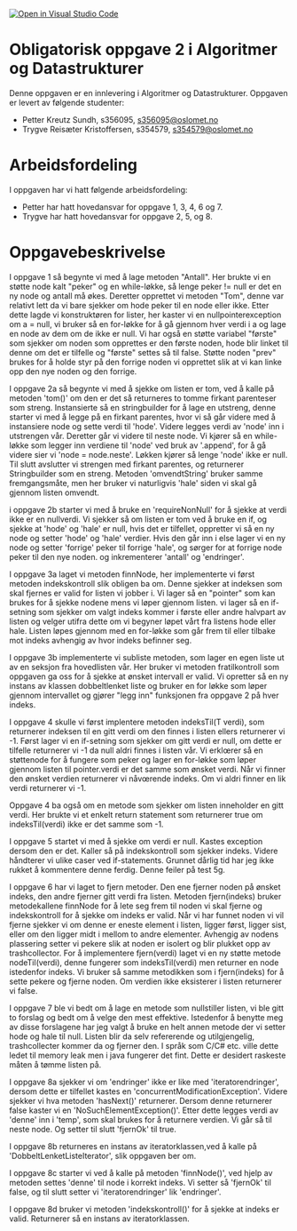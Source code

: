[![Open in Visual Studio Code](https://classroom.github.com/assets/open-in-vscode-f059dc9a6f8d3a56e377f745f24479a46679e63a5d9fe6f495e02850cd0d8118.svg)](https://classroom.github.com/online_ide?assignment_repo_id=463192&assignment_repo_type=GroupAssignmentRepo)
# Obligatorisk oppgave 2 i Algoritmer og Datastrukturer

Denne oppgaven er en innlevering i Algoritmer og Datastrukturer. 
Oppgaven er levert av følgende studenter:
* Petter Kreutz Sundh, s356095, s356095@oslomet.no
* Trygve Reisæter Kristoffersen, s354579, s354579@oslomet.no

# Arbeidsfordeling

I oppgaven har vi hatt følgende arbeidsfordeling:
* Petter har hatt hovedansvar for oppgave 1, 3, 4, 6 og 7. 
* Trygve har hatt hovedansvar for oppgave 2, 5, og 8. 


# Oppgavebeskrivelse

I oppgave 1 så begynte vi med å lage metoden "Antall". Her brukte vi en støtte node kalt "peker" og en while-løkke, så lenge peker != null er det en ny node og antall må økes. Deretter opprettet vi metoden "Tom", denne var relativt lett da vi bare sjekker om hode peker til en node eller ikke. Etter dette lagde vi konstruktøren for lister, her kaster vi en nullpointerexception om a = null, vi bruker så en for-løkke for å gå gjennom hver verdi i a og lage en node av dem om de ikke er null. Vi har også en støtte variabel "første" som sjekker om noden som opprettes er den første noden, hode blir linket til denne om det er tilfelle og "første" settes så til false. Støtte noden "prev" brukes for å holde styr på den forrige noden vi opprettet slik at vi kan linke opp den nye noden og den forrige.


I oppgave 2a så begynte vi med å sjekke om listen er tom, ved å kalle på metoden 'tom()' om den er det så returneres to tomme firkant parenteser som streng.
Instansierte så en stringbuilder for å lage en utstreng, denne starter vi med å legge på en firkant parentes, hvor vi så går videre med å instansiere node og sette verdi til 'hode'. Videre legges verdi av 'node' inn i utstrengen vår. Deretter går vi videre til neste node. Vi kjører så en while-løkke som legger inn verdiene til 'node' ved bruk av '.append', for å gå videre sier vi 'node = node.neste'. Løkken kjører så lenge 'node' ikke er null. Til slutt avslutter vi strengen med firkant parentes, og returnerer Stringbuilder som en streng. 
Metoden 'omvendtString' bruker samme fremgangsmåte, men her bruker vi naturligvis 'hale' siden vi skal gå gjennom listen omvendt.

i oppgave 2b starter vi med å bruke en 'requireNonNull' for å sjekke at verdi ikke er en nullverdi. Vi sjekker så om listen er tom ved å bruke en if, og sjekke at 'hode' og 'hale' er null, hvis det er tilfellet, oppretter vi så en ny node og setter 'hode' og 'hale' verdier. Hvis den går inn i else lager vi en ny node og setter 'forrige' peker til forrige 'hale', og sørger for at forrige node peker til den nye noden. og inkrementerer 'antall' og 'endringer'.

I oppgave 3a laget vi metoden finnNode, her implementerte vi først metoden indekskontroll slik obligen ba om. Denne sjekker at indeksen som skal fjernes er valid for listen vi jobber i. Vi lager så en "pointer" som kan brukes for å sjekke nodene mens vi løper gjennom listen. vi lager så en if-setning som sjekker om valgt indeks kommer i første eller andre halvpart av listen og velger utifra dette om vi begyner løpet vårt fra listens hode eller hale. Listen løpes gjennom med en for-løkke som går frem til eller tilbake mot indeks avhengig av hvor indeks befinner seg.

I oppgave 3b implementerte vi subliste metoden, som lager en egen liste ut av en seksjon fra hovedlisten vår. Her bruker vi metoden fratilkontroll som oppgaven ga oss for å sjekke at ønsket intervall er valid. Vi opretter så en ny instans av klassen dobbeltlenket liste og bruker en for løkke som løper gjennom intervallet og gjører "legg inn" funksjonen fra oppgave 2 på hver indeks.

I oppgave 4 skulle vi først implentere metoden indeksTil(T verdi), som returnerer indeksen til en gitt verdi om den finnes i listen ellers returnerer vi -1.
Først lager vi en if-setning som sjekker om gitt verdi er null, om dette er tilfelle returnerer vi -1 da null aldri finnes i listen vår. Vi erklœrer så en støttenode for å fungere som peker og lager en for-løkke som løper gjennom listen til pointer.verdi er det samme som ønsket verdi. Når vi finner den ønsket verdien returnerer vi nåvœrende indeks. Om vi aldri finner en lik verdi returnerer vi -1.

Oppgave 4 ba også om en metode som sjekker om listen inneholder en gitt verdi. Her brukte vi et enkelt return statement som returnerer true om indeksTil(verdi) ikke er det samme som -1.

I oppgave 5 startet vi med å sjekke om verdi er null. Kastes exception dersom den er det. Kaller så på indekskontroll som sjekker indeks. Videre håndterer vi ulike caser ved if-statements. Grunnet dårlig tid har jeg ikke rukket å kommentere denne ferdig. Denne feiler på test 5g.

I oppgave 6 har vi laget to fjern metoder. Den ene fjerner noden på ønsket indeks, den andre fjerner gitt verdi fra listen. Metoden fjern(indeks) bruker metodekallene finnNode for å lete seg frem til noden vi skal fjerne og indekskontroll for å sjekke om indeks er valid. Når vi har funnet noden vi vil fjerne sjekker vi om denne er eneste element i listen, ligger først, ligger sist, eller om den ligger midt i mellom to andre elementer. Avhengig av nodens plassering setter vi pekere slik at noden er isolert og blir plukket opp av trashcollector.
For å implementere fjern(verdi) laget vi en ny støtte metode nodeTil(verdi), denne fungerer som indeksTil(verdi) men returner en node istedenfor indeks. Vi bruker så samme metodikken som i fjern(indeks) for å sette pekere og fjerne noden. Om verdien ikke eksisterer i listen returnerer vi false.


I oppgave 7 ble vi bedt om å lage en metode som nullstiller listen, vi ble gitt to forslag og bedt om å velge den mest effektive. Istedenfor å benytte meg av disse forslagene har jeg valgt å bruke en helt annen metode der vi setter hode og hale til null. Listen blir da selv refererende og utilgjengelig, trashcollecter kommer da og fjerner den. I språk som C/C# etc. ville dette ledet til memory leak men i java fungerer det fint. Dette er desidert raskeste måten å tømme listen på.

I oppgave 8a sjekker vi om 'endringer' ikke er like med 'iteratorendringer', dersom dette er tilfellet kastes en 'concurrentModificationException'. Videre sjekker vi hva metoden 'hasNext()' returnerer. Dersom denne returnerer false kaster vi en 'NoSuchElementException()'. Etter dette legges verdi av 'denne' inn i 'temp', som skal brukes for å returnere verdien. Vi går så til neste node. Og setter til slutt 'fjernOk' til true.

I oppgave 8b returneres en instans av iteratorklassen,ved å kalle på 'DobbeltLenketListeIterator', slik oppgaven ber om.

I oppgave 8c starter vi ved å kalle på metoden 'finnNode()', ved hjelp av metoden settes 'denne' til node i korrekt indeks. Vi setter så 'fjernOk' til false, og til slutt setter vi 'iteratorendringer' lik 'endringer'.

I oppgave 8d bruker vi metoden 'indekskontroll()' for å sjekke at indeks er valid. Returnerer så en instans av iteratorklassen.
